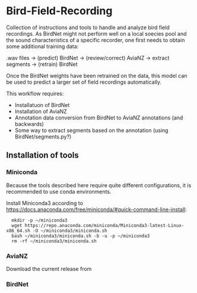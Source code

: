 # Bird-Field-Recording
Collection of instructions and tools to handle and analyze bird field recordings. As BirdNet might not perform well on a local soecies pool and the sound characteristics of a specific recorder, one first needs to obtain some additional training data:

.wav files → (predict) BirdNet → (review/correct) AviaNZ → extract segments → (retrain) BirdNet

Once the BirdNet weights have been retrained on the data, this model can be used to predict a larger set of field recordings automatically.

This workflow requires:
- Installatuon of BirdNet
- Installation of AviaNZ
- Annotation data conversion from BirdNet to AviaNZ annotations (and backwards)
- Some way to extract segments based on the annotation (using BirdNet/segments.py?)


## Installation of tools

### Miniconda

Because the tools described here require quite different configurations, it is recommended to use conda environments.

Install Miniconda3 according to https://docs.anaconda.com/free/miniconda/#quick-command-line-install:
```
  mkdir -p ~/miniconda3
  wget https://repo.anaconda.com/miniconda/Miniconda3-latest-Linux-x86_64.sh -O ~/miniconda3/miniconda.sh
  bash ~/miniconda3/miniconda.sh -b -u -p ~/miniconda3
  rm -rf ~/miniconda3/miniconda.sh
```
### AviaNZ

Download the current release from 

### BirdNet
